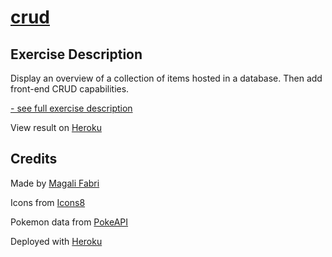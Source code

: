 # [crud](https://github.com/becodeorg/verou-3-crud-magalifabri)

## Exercise Description
Display an overview of a collection of items hosted in a database. Then add front-end CRUD capabilities.

[- see full exercise description](https://github.com/becodeorg/gnt-verou-3/tree/main/3.The-Mountain/10.CRUD)

View result on [Heroku](https://mfabri.herokuapp.com/crud/)


## Credits

Made by [Magali Fabri](https://github.com/magalifabri?tab=repositories)

Icons from [Icons8](https://icons8.com/)

Pokemon data from [PokeAPI](https://pokeapi.co/)

Deployed with [Heroku](https://www.heroku.com/home)
